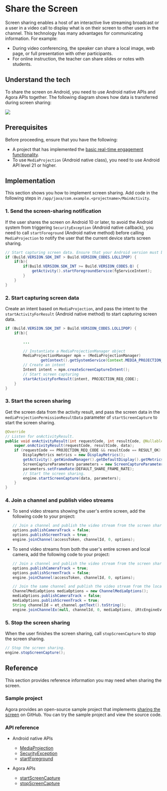 # Share the Screen

Screen sharing enables a host of an interactive live streaming broadcast or a user in a video call to display what is on their screen to other users in the channel. This technology has many advantages for communicating information. For example:

- During video conferencing, the speaker can share a local image, web page, or full presentation with other participants.
- For online instruction, the teacher can share slides or notes with students.

## Understand the tech

To share the screen on Android, you need to use Android native APIs and Agora APIs together. The following diagram shows how data is transferred during screen sharing:

![](https://web-cdn.agora.io/docs-files/1629947832958)

## Prerequisites

Before proceeding, ensure that you have the following:
- A project that has implemented the [basic real-time engagement functionality](https://docs-preprod.agora.io/en/live-streaming-4.x-preview/start_live_android_ng?platform=Android).
- To use `MediaProjection` (Android native class), you need to use Android API level 21 or higher.

## Implementation

This section shows you how to implement screen sharing. Add code in the following steps in `/app/java/com.example.<projectname>/MainActivity`.


### 1. Send the screen-sharing notification

If the user shares the screen on Android 10 or later, to avoid the Android system from triggering `SecurityException` (Android native callback), you need to call `startForeground` (Android native method) before calling `MediaProjection` to notify the user that the current device starts screen sharing.

```java
// Start capturing screen data. Ensure that your Android version must be Lollipop or higher.
if (Build.VERSION.SDK_INT > Build.VERSION_CODES.LOLLIPOP) {
    if(b){
        if(Build.VERSION.SDK_INT >= Build.VERSION_CODES.Q) {
            getActivity().startForegroundService(fgServiceIntent);
        }
    }
}
```

### 2. Start capturing screen data

Create an intent based on `MediaProjection`, and pass the intent to the `startActivityForResult` (Android native method) to start capturing screen data.

```java
if (Build.VERSION.SDK_INT > Build.VERSION_CODES.LOLLIPOP) {
    if(b){

        ...

        // Instantiate a MediaProjectionManager object
        MediaProjectionManager mpm = (MediaProjectionManager)
                getContext().getSystemService(Context.MEDIA_PROJECTION_SERVICE);
        // Create an intent
        Intent intent = mpm.createScreenCaptureIntent();
        // Start screen capturing
        startActivityForResult(intent, PROJECTION_REQ_CODE);
    }
}
```

### 3. Start the screen sharing

Get the screen data from the activity result, and pass the screen data in the `mediaProjectionPermissionResultData` parameter of `startScreenCapture` to start the screen sharing.

```java
@Override
// Listen for onActivityResult.
public void onActivityResult(int requestCode, int resultCode, @Nullable Intent data) {
    super.onActivityResult(requestCode, resultCode, data);
    if (requestCode == PROJECTION_REQ_CODE && resultCode == RESULT_OK) {
        DisplayMetrics metrics = new DisplayMetrics();
        getActivity().getWindowManager().getDefaultDisplay().getMetrics(metrics);
        ScreenCaptureParameters parameters = new ScreenCaptureParameters();
        parameters.setFrameRate(DEFAULT_SHARE_FRAME_RATE);
        // Start the screen sharing.
        engine.startScreenCapture(data, parameters);
    }
}
```

### 4. Join a channel and publish video streams

- To send video streams showing the user's entire screen, add the following code to your project:

  ```java
  // Join a channel and publish the video stream from the screen sharing.
  options.publishCameraTrack = false;
  options.publishScreenTrack = true;
  engine.joinChannel(accessToken, channelId, 0, options);
  ```

- To send video streams from both the user's entire screen and local camera, add the following code to your project:

  ```java
  // Join a channel and publish the video stream from the screen sharing.
  options.publishCameraTrack = true;
  options.publishScreenTrack = false;
  engine.joinChannel(accessToken, channelId, 0, options);

  // Join the same channel and publish the video stream from the local camera.
  ChannelMediaOptions mediaOptions = new ChannelMediaOptions();
  mediaOptions.publishCameraTrack = false;
  mediaOptions.publishScreenTrack = true;
  String channelId = et_channel.getText().toString();
  engine.joinChannelEx(null, channelId, 0, mediaOptions, iRtcEngineEventHandler, rtcConnection2);
  ```

### 5. Stop the screen sharing

When the user finishes the screen sharing, call `stopScreenCapture` to stop the screen sharing.

```java
// Stop the screen sharing.
engine.stopScreenCapture();
```

## Reference

This section provides reference information you may need when sharing the screen.

### Sample project

Agora provides an open-source sample project that implements [sharing the screen](https://github.com/AgoraIO/API-Examples/blob/dev/3.6.200/Android/APIExample/app/src/main/java/io/agora/api/example/examples/advanced/SwitchCameraScreenShare.java) on GitHub. You can try the sample project and view the source code.

### API reference

- Android native APIs
  - [MediaProjection](https://developer.android.google.cn/reference/android/media/projection/MediaProjection)
  - [SecurityException](https://developer.android.google.cn/reference/java/lang/SecurityException?hl=en)
  - [startForeground](https://developer.android.google.cn/guide/components/foreground-services?hl=en#start)

- Agora APIs
  - [startScreenCapture](https://docs-preview.agoralab.co/cn/trinity/API%20Reference/java_high_level/classio_1_1agora_1_1rtc2_1_1_rtc_engine.html#a16a83b985493c445408da46ab7f01258)
  - [stopScreenCapture](https://docs-preview.agoralab.co/cn/trinity/API%20Reference/java_high_level/classio_1_1agora_1_1rtc2_1_1_rtc_engine.html#aaa8a6ef8909cebd023c5c229d35fb472)